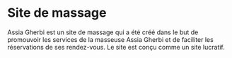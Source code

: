 # Site de massage

Assia Gherbi est un site de massage qui a été créé dans le but de promouvoir les services de la masseuse Assia Gherbi et de faciliter les réservations de ses rendez-vous. Le site est conçu comme un site lucratif.

